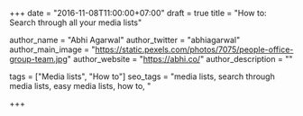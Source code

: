 +++
date = "2016-11-08T11:00:00+07:00"
draft = true
title = "How to: Search through all your media lists"

author_name = "Abhi Agarwal"
author_twitter = "abhiagarwal"
author_main_image = "https://static.pexels.com/photos/7075/people-office-group-team.jpg"
author_website = "https://abhi.co/"
author_description = ""

tags = ["Media lists", "How to"]
seo_tags = "media lists, search through media lists, easy media lists, how to, "

+++
